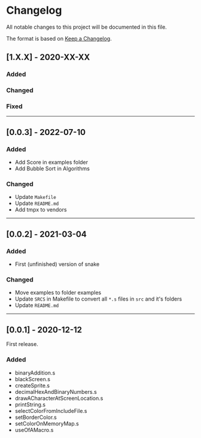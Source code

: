 # Changelog

All notable changes to this project will be documented in this file.

The format is based on [Keep a Changelog](https://keepachangelog.com/en/1.0.0/).

## [1.X.X] - 2020-XX-XX

### Added

### Changed

### Fixed

---

## [0.0.3] - 2022-07-10

### Added

- Add Score in examples folder
- Add Bubble Sort in Algorithms

### Changed

- Update `Makefile`
- Update `README.md`
- Add tmpx to vendors

---

## [0.0.2] - 2021-03-04

### Added

- First (unfinished) version of snake

### Changed

- Move examples to folder examples
- Update `SRCS` in Makefile to convert all `*.s` files in `src` and it's folders
- Update `README.md`

---

## [0.0.1] - 2020-12-12

First release.

### Added

- binaryAddition.s
- blackScreen.s
- createSprite.s
- decimalHexAndBinaryNumbers.s
- drawACharacterAtScreenLocation.s
- printString.s
- selectColorFromIncludeFile.s
- setBorderColor.s
- setColorOnMemoryMap.s
- useOfAMacro.s
